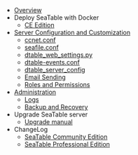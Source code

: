 * [Overview](home.md)
* Deploy SeaTable with Docker
  * [CE Edition](<docker/ce-edition/Deploy SeaTable-ce with Docker.md>)
* [Server Configuration and Customization](config/README.md)
  * [ccnet.conf](config/ccnet-conf.md)
  * [seafile.conf](config/seafile-conf.md)
  * [dtable_web_settings.py](config/dtable_web_settings.md)
  * [dtable-events.conf](config/dtable-events-conf.md)
  * [dtable_server_config](config/dtable_server_config.md)
  * [Email Sending](config/sending_email.md)
  * [Roles and Permissions](config/roles_permissions.md)
* [Administration](maintain/README.md)
  * [Logs](maintain/logs.md)
  * [Backup and Recovery](maintain/backup_recovery.md)
* Upgrade SeaTable server
  * [Upgrade manual](./upgrade/upgrade_manual.md)
* ChangeLog
  * [SeaTable Community Edition](changelog/server-changelog.md)
  * [SeaTable Professional Edition](changelog/changelog-for-seatable-professional-server.md)


